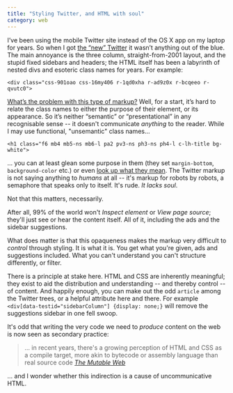 ```yaml
---
title: "Styling Twitter, and HTML with soul"
category: web
---
```


I’ve been using the mobile Twitter site instead of the OS X app on my laptop for years. So when I got [the “new” Twitter](https://www.ghacks.net/2019/06/26/how-to-disable-twitters-new-interface-design/) it wasn’t anything out of the blue. The main annoyance is the three column, straight-from-2001 layout, and the stupid fixed sidebars and headers; the HTML itself has been a labyrinth of nested divs and esoteric class names for years. For example:

`<div class="css-901oao css-16my406 r-1qd0xha r-ad9z0x r-bcqeeo r-qvutc0">`

[What’s the problem with this type of markup?](https://simulacrum.party/posts/the-mutable-web/) Well, for a start, it’s hard to relate the class names to either the purpose of their element, or its appearance. So it’s neither “semantic” or “presentational” in any recognisable sense -- it doesn't communicate _anything_ to the reader. While I may use functional, "unsemantic" class names&hellip;

`<h1 class="f6 mb4 mb5-ns mb6-l pa2 pv3-ns ph3-ns ph4-l c-lh-title bg-white">`

&hellip; you can at least glean some purpose in them (they set `margin-bottom`, `background-color` etc.) or even [look up what they mean](http://tachyons.io/docs/). The Twitter markup is not saying anything to _humans_ at all -- it's markup for robots by robots, a semaphore that speaks only to itself. It's rude. _It lacks soul_.

Not that this matters, necessarily.

After all, 99% of the world won't _Inspect element_ or _View page source_; they'll just see or hear the content itself. All of it, including the ads and the sidebar suggestions.

What does matter is that this opaqueness makes the markup very difficult to _control_ through styling. It is what it is. You get what you're given, ads and suggestions included. What you can't understand you can't structure differently, or filter.

There is a principle at stake here. HTML and CSS are inherently meaningful; they exist to aid the distribution and understanding -- and thereby control -- of content. And happily enough, you can make out the odd `article` among the Twitter trees, or a helpful attribute here and there. For example `<div[data-testid="sidebarColumn"] {display: none;}` will remove the suggestions sidebar in one fell swoop.

It's odd that writing the very code we need to _produce_ content on the web is now seen as secondary practice:

> &hellip; in recent years, there's a growing perception of HTML and CSS as a compile target, more akin to bytecode or assembly language than real source code <cite><a href="https://simulacrum.party/posts/the-mutable-web/">The Mutable Web</a></cite>

&hellip; and I wonder whether this indirection is a cause of uncommunicative HTML.
